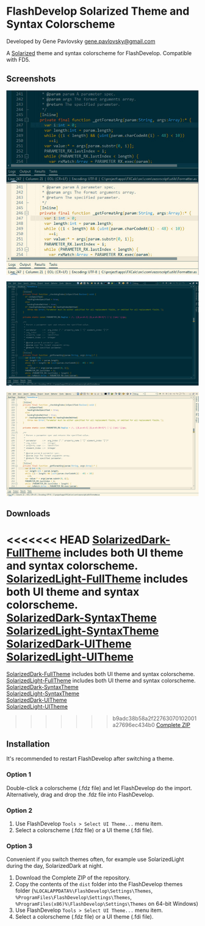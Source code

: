 FlashDevelop Solarized Theme and Syntax Colorscheme
===================================================

Developed by Gene Pavlovsky <gene.pavlovsky@gmail.com>

A [Solarized](http://ethanschoonover.com/solarized) theme and syntax colorscheme for FlashDevelop. Compatible with FD5.

Screenshots
-----------

![solarized](https://raw.githubusercontent.com/gene-pavlovsky/flashdevelop-colors-solarized/master/image/fd_solarized.jpg)

![solarized-dark](https://raw.githubusercontent.com/gene-pavlovsky/flashdevelop-colors-solarized/master/image/fd_solarized_dark.jpg)

![solarized-light](https://raw.githubusercontent.com/gene-pavlovsky/flashdevelop-colors-solarized/master/image/fd_solarized_light.jpg)

Downloads
------------
<<<<<<< HEAD
[SolarizedDark-FullTheme](https://github.com/gene-pavlovsky/flashdevelop-colors-solarized/blob/master/dist/FullThemes/SolarizedDark.fdz?raw=true) includes both UI theme and syntax colorscheme.  
[SolarizedLight-FullTheme](https://github.com/gene-pavlovsky/flashdevelop-colors-solarized/blob/master/dist/FullThemes/SolarizedLight.fdz?raw=true) includes both UI theme and syntax colorscheme.  
[SolarizedDark-SyntaxTheme](https://github.com/gene-pavlovsky/flashdevelop-colors-solarized/blob/master/dist/SyntaxThemes/SolarizedDark.fdz?raw=true)  
[SolarizedLight-SyntaxTheme](https://github.com/gene-pavlovsky/flashdevelop-colors-solarized/blob/master/dist/SyntaxThemes/SolarizedLight.fdz?raw=true)  
[SolarizedDark-UITheme](https://github.com/gene-pavlovsky/flashdevelop-colors-solarized/blob/master/dist/SolarizedDark.fdz?raw=true)  
[SolarizedLight-UITheme](https://github.com/gene-pavlovsky/flashdevelop-colors-solarized/blob/master/dist/SolarizedLight.fdz?raw=true)  
=======
[SolarizedDark-FullTheme](https://github.com/gene-pavlovsky/flashdevelop-colors-solarized/tree/master/dist/FullThemes/SolarizedDark.fdz?raw=true) includes both UI theme and syntax colorscheme.  
[SolarizedLight-FullTheme](https://github.com/gene-pavlovsky/flashdevelop-colors-solarized/tree/master/dist/FullThemes/SolarizedLight.fdz?raw=true) includes both UI theme and syntax colorscheme.  
[SolarizedDark-SyntaxTheme](https://github.com/gene-pavlovsky/flashdevelop-colors-solarized/tree/master/dist/SyntaxThemes/SolarizedDark.fdz?raw=true)  
[SolarizedLight-SyntaxTheme](https://github.com/gene-pavlovsky/flashdevelop-colors-solarized/tree/master/dist/SyntaxThemes/SolarizedLight.fdz?raw=true)  
[SolarizedDark-UITheme](https://github.com/gene-pavlovsky/flashdevelop-colors-solarized/tree/master/dist/SolarizedDark.fdz?raw=true)  
[SolarizedLight-UITheme](https://github.com/gene-pavlovsky/flashdevelop-colors-solarized/tree/master/dist/SolarizedLight.fdz?raw=true)  
>>>>>>> b9adc38b58a2f22763070102001a27696ec434b0
[Complete ZIP](https://github.com/gene-pavlovsky/flashdevelop-colors-solarized/archive/master.zip)

Installation
------------

It's recommended to restart FlashDevelop after switching a theme.

### Option 1

Double-click a colorscheme (.fdz file) and let FlashDevelop do the import. Alternatively, drag and drop the .fdz file into FlashDevelop.

### Option 2

1. Use FlashDevelop `Tools > Select UI Theme...` menu item.
2. Select a colorscheme (.fdz file) or a UI theme (.fdi file).

### Option 3

Convenient if you switch themes often, for example use SolarizedLight during the day, SolarizedDark at night.

1. Download the Complete ZIP of the repository.
2. Copy the contents of the `dist` folder into the FlashDevelop themes folder (`%LOCALAPPDATA%\FlashDevelop\Settings\Themes`, `%ProgramFiles\FlashDevelop\Settings\Themes`, `%ProgramFiles(x86)%\FlashDevelop\Settings\Themes` on 64-bit Windows)
3. Use FlashDevelop `Tools > Select UI Theme...` menu item.
4. Select a colorscheme (.fdz file) or a UI theme (.fdi file).

